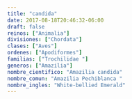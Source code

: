 ```yaml
---
title: "candida"
date: 2017-08-18T20:46:32-06:00
draft: false
reinos: ["Animalia"]
divisiones: ["Chordata"]
clases: ["Aves"]
ordenes: ["Apodiformes"]
familias: ["Trochilidae "]
generos: ["Amazilia"]
nombre_cientifico: "Amazilia candida"
nombre_comun: "Amazilia Pechiblanca "
nombre_ingles: "White-bellied Emerald"
---
```

